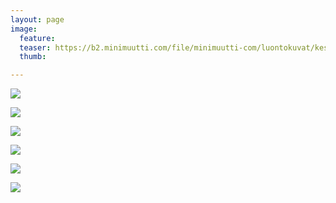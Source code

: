 ```yaml
---
layout: page
image:
  feature:
  teaser: https://b2.minimuutti.com/file/minimuutti-com/luontokuvat/kes%C3%A4/10/DS56159-245px.jpg
  thumb:

---
```


[![](https://b2.minimuutti.com/file/minimuutti-com/luontokuvat/kes%C3%A4/10/DS56155-800px.jpg)](https://dl.dropboxusercontent.com/sh/ea1wtnz7z734o12/AADAyK3htp8jpvhTI8h0jJe-a/luontokuvat/kes%C3%A4/10/DS56155.jpg)

[![](https://b2.minimuutti.com/file/minimuutti-com/luontokuvat/kes%C3%A4/10/DS56157-800px.jpg)](https://dl.dropboxusercontent.com/sh/ea1wtnz7z734o12/AABGWEDwxaryKym1Ces13Hfha/luontokuvat/kes%C3%A4/10/DS56157.jpg)

[![](https://b2.minimuutti.com/file/minimuutti-com/luontokuvat/kes%C3%A4/10/DS56159-800px.jpg)](https://dl.dropboxusercontent.com/sh/ea1wtnz7z734o12/AAC_IZPk8ALiosC7WRTMTNl1a/luontokuvat/kes%C3%A4/10/DS56159.jpg)

[![](https://b2.minimuutti.com/file/minimuutti-com/luontokuvat/kes%C3%A4/10/DS56160-800px.jpg)](https://dl.dropboxusercontent.com/sh/ea1wtnz7z734o12/AADchHjEYi9bwR-Bgl69Qotma/luontokuvat/kes%C3%A4/10/DS56160.jpg)

[![](https://b2.minimuutti.com/file/minimuutti-com/luontokuvat/kes%C3%A4/10/DS56161-800px.jpg)](https://dl.dropboxusercontent.com/sh/ea1wtnz7z734o12/AAC6xNXVV2jrvcvwvp3EGOcVa/luontokuvat/kes%C3%A4/10/DS56161.jpg)

[![](https://b2.minimuutti.com/file/minimuutti-com/luontokuvat/kes%C3%A4/10/DS56162-800px.jpg)](https://dl.dropboxusercontent.com/sh/ea1wtnz7z734o12/AADl3p8m8eujWRUw-DuVIm8Na/luontokuvat/kes%C3%A4/10/DS56162.jpg)
